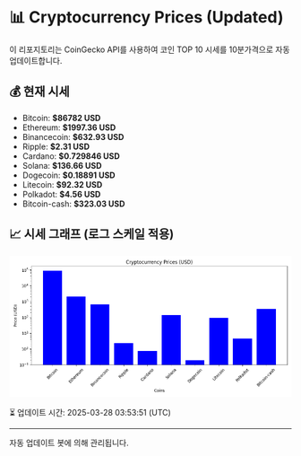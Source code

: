 
# 📊 Cryptocurrency Prices (Updated)

이 리포지토리는 CoinGecko API를 사용하여 코인 TOP 10 시세를 10분가격으로 자동 업데이트합니다.

## 💰 현재 시세
- Bitcoin: **$86782 USD**
- Ethereum: **$1997.36 USD**
- Binancecoin: **$632.93 USD**
- Ripple: **$2.31 USD**
- Cardano: **$0.729846 USD**
- Solana: **$136.66 USD**
- Dogecoin: **$0.18891 USD**
- Litecoin: **$92.32 USD**
- Polkadot: **$4.56 USD**
- Bitcoin-cash: **$323.03 USD**

## 📈 시세 그래프 (로그 스케일 적용)
![Crypto Prices](crypto_prices.png)

⏳ 업데이트 시간: 2025-03-28 03:53:51 (UTC)

---
자동 업데이트 봇에 의해 관리됩니다.
